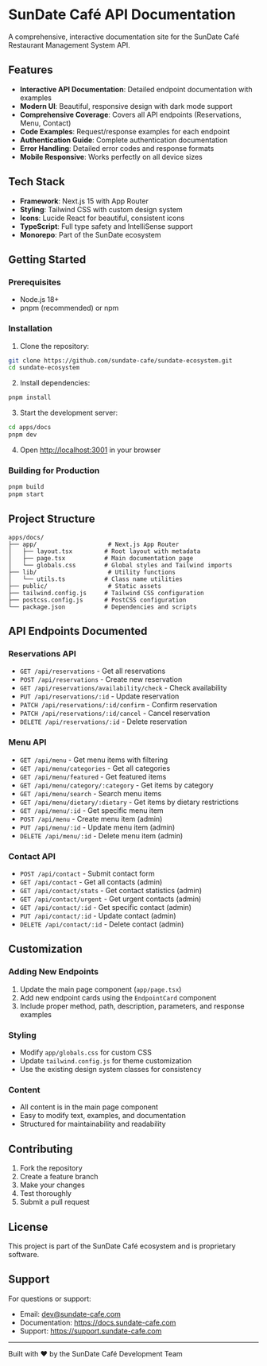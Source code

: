 # SunDate Café API Documentation

A comprehensive, interactive documentation site for the SunDate Café Restaurant Management System API.

## Features

- **Interactive API Documentation**: Detailed endpoint documentation with examples
- **Modern UI**: Beautiful, responsive design with dark mode support
- **Comprehensive Coverage**: Covers all API endpoints (Reservations, Menu, Contact)
- **Code Examples**: Request/response examples for each endpoint
- **Authentication Guide**: Complete authentication documentation
- **Error Handling**: Detailed error codes and response formats
- **Mobile Responsive**: Works perfectly on all device sizes

## Tech Stack

- **Framework**: Next.js 15 with App Router
- **Styling**: Tailwind CSS with custom design system
- **Icons**: Lucide React for beautiful, consistent icons
- **TypeScript**: Full type safety and IntelliSense support
- **Monorepo**: Part of the SunDate ecosystem

## Getting Started

### Prerequisites

- Node.js 18+ 
- pnpm (recommended) or npm

### Installation

1. Clone the repository:
```bash
git clone https://github.com/sundate-cafe/sundate-ecosystem.git
cd sundate-ecosystem
```

2. Install dependencies:
```bash
pnpm install
```

3. Start the development server:
```bash
cd apps/docs
pnpm dev
```

4. Open [http://localhost:3001](http://localhost:3001) in your browser

### Building for Production

```bash
pnpm build
pnpm start
```

## Project Structure

```
apps/docs/
├── app/                    # Next.js App Router
│   ├── layout.tsx         # Root layout with metadata
│   ├── page.tsx           # Main documentation page
│   └── globals.css        # Global styles and Tailwind imports
├── lib/                    # Utility functions
│   └── utils.ts           # Class name utilities
├── public/                 # Static assets
├── tailwind.config.js     # Tailwind CSS configuration
├── postcss.config.js      # PostCSS configuration
└── package.json           # Dependencies and scripts
```

## API Endpoints Documented

### Reservations API
- `GET /api/reservations` - Get all reservations
- `POST /api/reservations` - Create new reservation
- `GET /api/reservations/availability/check` - Check availability
- `PUT /api/reservations/:id` - Update reservation
- `PATCH /api/reservations/:id/confirm` - Confirm reservation
- `PATCH /api/reservations/:id/cancel` - Cancel reservation
- `DELETE /api/reservations/:id` - Delete reservation

### Menu API
- `GET /api/menu` - Get menu items with filtering
- `GET /api/menu/categories` - Get all categories
- `GET /api/menu/featured` - Get featured items
- `GET /api/menu/category/:category` - Get items by category
- `GET /api/menu/search` - Search menu items
- `GET /api/menu/dietary/:dietary` - Get items by dietary restrictions
- `GET /api/menu/:id` - Get specific menu item
- `POST /api/menu` - Create menu item (admin)
- `PUT /api/menu/:id` - Update menu item (admin)
- `DELETE /api/menu/:id` - Delete menu item (admin)

### Contact API
- `POST /api/contact` - Submit contact form
- `GET /api/contact` - Get all contacts (admin)
- `GET /api/contact/stats` - Get contact statistics (admin)
- `GET /api/contact/urgent` - Get urgent contacts (admin)
- `GET /api/contact/:id` - Get specific contact (admin)
- `PUT /api/contact/:id` - Update contact (admin)
- `DELETE /api/contact/:id` - Delete contact (admin)

## Customization

### Adding New Endpoints

1. Update the main page component (`app/page.tsx`)
2. Add new endpoint cards using the `EndpointCard` component
3. Include proper method, path, description, parameters, and response examples

### Styling

- Modify `app/globals.css` for custom CSS
- Update `tailwind.config.js` for theme customization
- Use the existing design system classes for consistency

### Content

- All content is in the main page component
- Easy to modify text, examples, and documentation
- Structured for maintainability and readability

## Contributing

1. Fork the repository
2. Create a feature branch
3. Make your changes
4. Test thoroughly
5. Submit a pull request

## License

This project is part of the SunDate Café ecosystem and is proprietary software.

## Support

For questions or support:
- Email: dev@sundate-cafe.com
- Documentation: https://docs.sundate-cafe.com
- Support: https://support.sundate-cafe.com

---

Built with ❤️ by the SunDate Café Development Team
